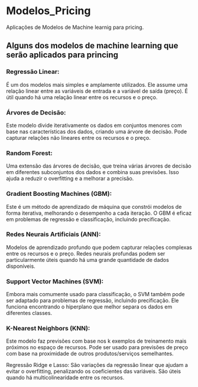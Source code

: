 # Modelos_Pricing
Aplicações de Modelos de Machine learnig para pricing.

## Alguns dos modelos de machine learning que serão aplicados para princing

### Regressão Linear: 

É um dos modelos mais simples e amplamente utilizados. Ele assume uma relação linear entre as variáveis de entrada e a variável de saída (preço). É útil quando há uma relação linear entre os recursos e o preço.

### Árvores de Decisão: 

Este modelo divide iterativamente os dados em conjuntos menores com base nas características dos dados, criando uma árvore de decisão. Pode capturar relações não lineares entre os recursos e o preço.

### Random Forest: 

Uma extensão das árvores de decisão, que treina várias árvores de decisão em diferentes subconjuntos dos dados e combina suas previsões. Isso ajuda a reduzir o overfitting e a melhorar a precisão.

### Gradient Boosting Machines (GBM): 

Este é um método de aprendizado de máquina que constrói modelos de forma iterativa, melhorando o desempenho a cada iteração. O GBM é eficaz em problemas de regressão e classificação, incluindo precificação.

### Redes Neurais Artificiais (ANN): 

Modelos de aprendizado profundo que podem capturar relações complexas entre os recursos e o preço. Redes neurais profundas podem ser particularmente úteis quando há uma grande quantidade de dados disponíveis.

### Support Vector Machines (SVM): 

Embora mais comumente usado para classificação, o SVM também pode ser adaptado para problemas de regressão, incluindo precificação. Ele funciona encontrando o hiperplano que melhor separa os dados em diferentes classes.

### K-Nearest Neighbors (KNN): 

Este modelo faz previsões com base nos k exemplos de treinamento mais próximos no espaço de recursos. Pode ser usado para previsões de preço com base na proximidade de outros produtos/serviços semelhantes.

Regressão Ridge e Lasso: São variações da regressão linear que ajudam a evitar o overfitting, penalizando os coeficientes das variáveis. São úteis quando há multicolinearidade entre os recursos.
